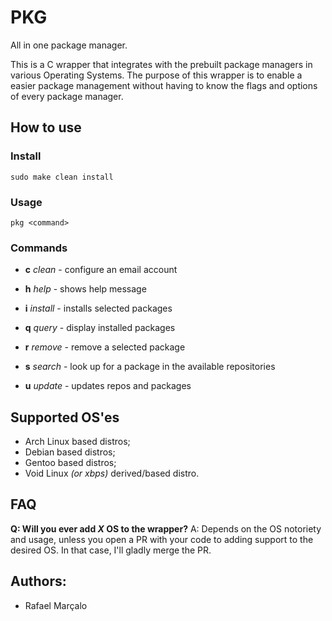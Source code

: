 # PKG
All in one package manager.

This is a C wrapper that integrates with the prebuilt package managers in various Operating Systems. The purpose of this wrapper is to enable a easier package management without having to know the flags and options of every package manager.

## How to use

### Install

`sudo make clean install`

### Usage

`pkg <command>`

### Commands

* **c**	*clean* - configure an email account

* **h**	*help* - shows help message

* **i**	*install* - installs selected packages

* **q**	*query* - display installed packages

* **r**	*remove* - remove a selected package

* **s**	*search* - look up for a package in the available repositories

* **u**	*update* - updates repos and packages

## Supported OS'es

* Arch Linux based distros;
* Debian based distros;
* Gentoo based distros;
* Void Linux *(or xbps)* derived/based distro.

## FAQ

**Q: Will you ever add *X* OS to the wrapper?**
A: Depends on the OS notoriety and usage, unless you open a PR with your code to adding support to the desired OS. In that case, I'll gladly merge the PR.

## Authors:

* Rafael Marçalo

